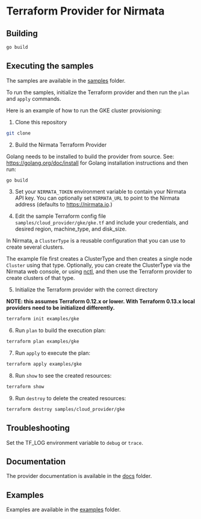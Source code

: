# Terraform Provider for Nirmata

## Building

````bash
go build
````

## Executing the samples

The samples are available in the [samples](examples) folder.

To run the samples, initialize the Terraform provider and then run the `plan` and `apply` commands. 

Here is an example of how to run the GKE cluster provisioning:

1. Clone this repository

```bash
git clone 
```

2. Build the Nirmata Terraform Provider

Golang needs to be installed to build the provider from source. See: https://golang.org/doc/install for Golang installation instructions and then run:

```bash
go build
```

3. Set your `NIRMATA_TOKEN` environment variable to contain your Nirmata API key. You can optionally set `NIRMATA_URL` to point to the Nirmata address (defaults to https://nirmata.io.)

4. Edit the sample Terraform config file `samples/cloud_provider/gke/gke.tf` and include your credentials, and desired region, machine_type, and disk_size.

In Nirmata, a `ClusterType` is a reusable configuration that you can use to create several clusters. 

The example file first creates a ClusterType and then creates a single node `Cluster` using that type. Optionally, you can create the ClusterType via the Nirmata web console, or using 
[nctl](https://downloads.nirmata.io/nctl/downloads/), and then use the Terraform provider to create clusters of that type.

5. Initialize the Terraform provider with the correct directory

**NOTE: this assumes Terraform 0.12.x or lower. With Terraform 0.13.x local providers need to be initialized differently.** 

```bash
terraform init examples/gke
```

6. Run `plan` to build the execution plan:

```bash
terraform plan examples/gke
```

7. Run `apply` to execute the plan:

```bash
terraform apply examples/gke
```

8. Run `show` to see the created resources:

```bash
terraform show
```

9. Run `destroy` to delete the created resources:

````bash
terraform destroy samples/cloud_provider/gke
````

## Troubleshooting

Set the TF_LOG environment variable to `debug` or `trace`.


## Documentation

The provider documentation is available in the [docs](./docs) folder.


## Examples

Examples are available in the [examples](./examples) folder.
